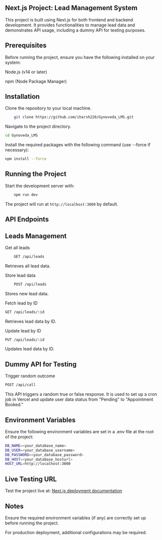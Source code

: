 
## Next.js Project: Lead Management System

This project is built using Next.js for both frontend and backend development. It provides functionalities to manage lead data and demonstrates API usage, including a dummy API for testing purposes.

## Prerequisites

Before running the project, ensure you have the following installed on your system:

Node.js (v14 or later)

npm (Node Package Manager)

## Installation

Clone the repository to your local machine.

```bash
    git clone https://github.com/iharsh220/Gynoveda_LMS.git
```

Navigate to the project directory.

```bash
cd Gynoveda_LMS
```

Install the required packages with the following command (use --force if necessary):

```bash
npm install --force
```

## Running the Project

Start the development server with:

```bash
    npm run dev
```

The project will run at `http://localhost:3000` by default.

## API Endpoints

## Leads Management

Get all leads

```bash
    GET /api/leads
```

Retrieves all lead data.

Store lead data

```bash
    POST /api/leads
```

Stores new lead data.

Fetch lead by ID

```bash
GET /api/leads/:id
```

Retrieves lead data by ID.

Update lead by ID

```bash
PUT /api/leads/:id
```

Updates lead data by ID.

## Dummy API for Testing

Trigger random outcome

```bash
POST /api/call
```

This API triggers a random true or false response. It is used to set up a cron job in Vercel and update user data status from "Pending" to "Appointment Booked."

## Environment Variables

Ensure the following environment variables are set in a .env file at the root of the project:

```bash
DB_NAME=<your_database_name>
DB_USER=<your_database_username>
DB_PASSWORD=<your_database_password>
DB_HOST=<your_database_hosturl>
HOST_URL=http://localhost:3000
```

## Live Testing URL

Test the project live at:
[Next.js deployment documentation](https://gynoveda-lms-hnmj-pf9ixyqlq-hgohil220-gmailcoms-projects.vercel.app)

## Notes

Ensure the required environment variables (if any) are correctly set up before running the project.

For production deployment, additional configurations may be required.